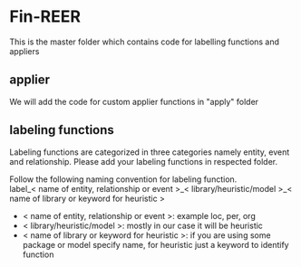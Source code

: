 # Fin-REER

This is the master folder which contains code for labelling functions and appliers

## applier

We will add the code for custom applier functions in "apply" folder

## labeling functions

Labeling functions are categorized in three categories namely entity, event and relationship. Please add your labeling functions in respected folder. 

Follow the following naming convention for labeling function.  
label\_< name of entity, relationship or event >\_< library/heuristic/model >\_< name of library or keyword for heuristic >
 - < name of entity, relationship or event >: example loc, per, org
 - < library/heuristic/model >: mostly in our case it will be heuristic
 - < name of library or keyword for heuristic >: if you are using some package or model specify name, for heuristic just a keyword to identify function